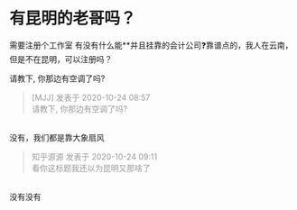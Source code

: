 # 有昆明的老哥吗？


需要注册个工作室 有没有什么能**并且挂靠的会计公司❓靠谱点的，我人在云南，但是不在昆明，可以注册吗？

请教下, 你那边有空调了吗?<img id="aimg_l9wJi" onclick="zoom(this, this.src, 0, 0, 0)" class="zoom" src="https://cdn.jsdelivr.net/gh/hishis/forum-master/public/images/patch.gif" onmouseover="img_onmouseoverfunc(this)" onload="thumbImg(this)" border="0" alt="" />

<div class="quote"><blockquote><font color="#999999">[MJJ] 发表于 2020-10-24 08:57</font><br />
<font color="#999999">请教下, 你那边有空调了吗?</font></blockquote></div><br />
没有，我们都是靠大象扇风

<div class="quote"><blockquote><font color="#999999">知乎源源 发表于 2020-10-24 09:11</font><br />
<font color="#999999">看你这标题我还以为昆明又那啥了</font></blockquote></div><br />
没有没有
